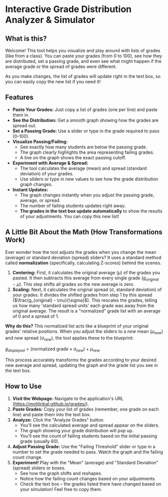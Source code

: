 # Interactive Grade Distribution Analyzer & Simulator

## What is this?

Welcome! This tool helps you visualize and play around with lists of grades (like from a class). You can paste your grades (from 0 to 100), see how they are distributed, set a passing grade, and even see what might happen if the average grade or the spread of grades were different.

As you make changes, the list of grades will update right in the text box, so you can easily copy the new list if you need it!

## Features

* **Paste Your Grades:** Just copy a list of grades (one per line) and paste them in.
* **See the Distribution:** Get a smooth graph showing how the grades are spread out.
* **Set a Passing Grade:** Use a slider or type in the grade required to pass (0-100).
* **Visualize Passing/Failing:**
    * See exactly how many students are below the passing grade.
    * The graph clearly highlights the area representing failing grades.
    * A line on the graph shows the exact passing cutoff.
* **Experiment with Average & Spread:**
    * The tool calculates the average (mean) and spread (standard deviation) of your grades.
    * Use sliders or type in new values to see how the grade distribution graph changes.
* **Instant Updates:**
    * The graph changes instantly when you adjust the passing grade, average, or spread.
    * The number of failing students updates right away.
    * **The grades in the text box update automatically** to show the results of your adjustments. You can copy this new list!

## A Little Bit About the Math (How Transformations Work)

Ever wonder how the tool adjusts the grades when you change the mean (average) or standard deviation (spread) sliders? It uses a standard method called **normalization** (specifically, calculating Z-scores) behind the scenes.

1.  **Centering:** First, it calculates the original average ($\mu$) of the grades you pasted. It then subtracts this average from every single grade ($g_{original} - \mu$). This step shifts all grades so the new average is zero.
2.  **Scaling:** Next, it calculates the original spread ($\sigma$, standard deviation) of your grades. It divides the shifted grades from step 1 by this spread ($\frac{g_{original} - \mu}{\sigma}$). This rescales the grades, telling us how many 'standard spread units' each grade was away from the original average. The result is a "normalized" grade list with an average of 0 and a spread of 1.

**Why do this?** This normalized list acts like a blueprint of your original grades' relative positions. When you adjust the sliders to a *new* mean ($\mu_{new}$) and *new* spread ($\sigma_{new}$), the tool applies these to the blueprint:

$g_{displayed} = (\text{normalized grade} \times \sigma_{new}) + \mu_{new}$

This process accurately transforms the grades according to your desired new average and spread, updating the graph and the grade list you see in the text box.

## How to Use

1.  **Visit the Webpage:** Navigate to the application's URL (https://motilinbal.github.io/grades/).
2.  **Paste Grades:** Copy your list of grades (remember, one grade on each line) and paste them into the text box.
3.  **Analyze:** Click the "Analyze Grades" button.
    * You'll see the calculated average and spread appear on the sliders.
    * The graph showing your grade distribution will pop up.
    * You'll see the count of failing students based on the initial passing grade (usually 60).
4.  **Adjust Passing Grade:** Use the "Failing Threshold" slider or type in a number to set the grade needed to pass. Watch the graph and the failing count change.
5.  **Experiment!** Play with the "Mean" (average) and "Standard Deviation" (spread) sliders or boxes.
    * See how the graph shifts and reshapes.
    * Notice how the failing count changes based on your adjustments.
    * Check the text box – the grades listed there have changed based on your simulation! Feel free to copy them.

